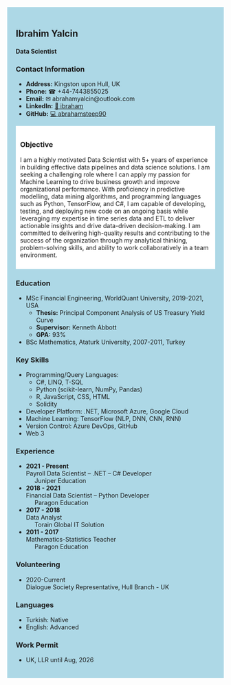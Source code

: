 <div style="background-color: lightblue; padding: 20px;">
  <h2>Ibrahim Yalcin</h2>
  <h4>Data Scientist</h4>

  <h3>Contact Information</h3>
  <ul>
    <li><strong>Address:</strong> Kingston upon Hull, UK</li>
    <li><strong>Phone:</strong> &#9742; +44-7443855025</li>
    <li><strong>Email:</strong> &#9993; abrahamyalcin@outlook.com</li>
    <li><strong>LinkedIn:</strong> <a href="http://www.linkedin.com/in/ibraham">&#128279; ibraham</a></li>
    <li><strong>GitHub:</strong> <a href="https://github.com/abrahamsteep90">&#128187; abrahamsteep90</a></li>
  </ul>

  <div style="background-color: white; padding: 10px;">
    <h3>Objective</h3>
    <p>I am a highly motivated Data Scientist with 5+ years of experience in building effective data pipelines and data science solutions. I am seeking a challenging role where I can apply my passion for Machine Learning to drive business growth and improve organizational performance. With proficiency in predictive modelling, data mining algorithms, and programming languages such as Python, TensorFlow, and C#, I am capable of developing, testing, and deploying new code on an ongoing basis while leveraging my expertise in time series data and ETL to deliver actionable insights and drive data-driven decision-making. I am committed to delivering high-quality results and contributing to the success of the organization through my analytical thinking, problem-solving skills, and ability to work collaboratively in a team environment.</p>
  </div>

  <h3>Education</h3>
  <ul>
    <li>MSc Financial Engineering, WorldQuant University, 2019-2021, USA
      <ul>
        <li><strong>Thesis:</strong> Principal Component Analysis of US Treasury Yield Curve</li>
        <li><strong>Supervisor:</strong> Kenneth Abbott</li>
        <li><strong>GPA:</strong> 93%</li>
      </ul>
    </li>
    <li>BSc Mathematics, Ataturk University, 2007-2011, Turkey</li>
  </ul>

  <h3>Key Skills</h3>
  <ul>
    <li>Programming/Query Languages:
      <ul>
        <li>C#, LINQ, T-SQL</li>
        <li>Python (scikit-learn, NumPy, Pandas)</li>
        <li>R, JavaScript, CSS, HTML</li>
        <li>Solidity</li>
      </ul>
    </li>
    <li>Developer Platform: .NET, Microsoft Azure, Google Cloud</li>
    <li>Machine Learning: TensorFlow (NLP, DNN, CNN, RNN)</li>
    <li>Version Control: Azure DevOps, GitHub</li>
    <li>Web 3</li>
  </ul>

  <h3>Experience</h3>
  <ul>
    <li>
      <strong>2021 - Present</strong><br>
      Payroll Data Scientist – .NET – C# Developer<br>
      <span style="margin-left: 20px;">Juniper Education</span>
    </li>
    <li>
      <strong>2018 - 2021</strong><br>
      Financial Data Scientist – Python Developer<br>
      <span style="margin-left: 20px;">Paragon Education</span>
    </li>
    <li>
      <strong>2017 - 2018</strong><br>
      Data Analyst<br>
      <span style="margin-left: 20px;">Torain Global IT Solution</span>
    </li>
    <li>
      <strong>2011 - 2017</strong><br>
      Mathematics-Statistics Teacher<br>
      <span style="margin-left: 20px;">Paragon Education</span>
    </li>
  </ul>

  <h3>Volunteering</h3>
  <ul>
    <li>2020-Current<br>
      Dialogue Society Representative, Hull Branch - UK
    </li>
  </ul>

  <h3>Languages</h3>
  <ul>
    <li>Turkish: Native</li>
    <li>English: Advanced</li>
  </ul>

  <h3>Work Permit</h3>
  <ul>
    <li>UK, LLR until Aug, 2026</li>
  </ul>
</div>
